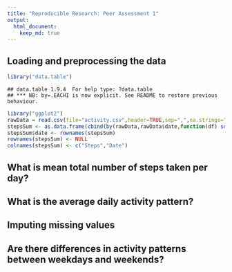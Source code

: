 ```yaml
---
title: "Reproducible Research: Peer Assessment 1"
output: 
  html_document:
    keep_md: true
---
```



## Loading and preprocessing the data

```r
library("data.table")
```

```
## data.table 1.9.4  For help type: ?data.table
## *** NB: by=.EACHI is now explicit. See README to restore previous behaviour.
```

```r
library("ggplot2")
rawData = read.csv(file="activity.csv",header=TRUE,sep=",",na.strings="NA")
stepsSum <- as.data.frame(cbind(by(rawData,rawData$date,function(df) sum(df$steps,na.rm=TRUE))))
stepsSum$date <- rownames(stepsSum)
rownames(stepsSum) <- NULL
colnames(stepsSum) <- c("Steps","Date")
```


## What is mean total number of steps taken per day?



## What is the average daily activity pattern?



## Imputing missing values



## Are there differences in activity patterns between weekdays and weekends?
